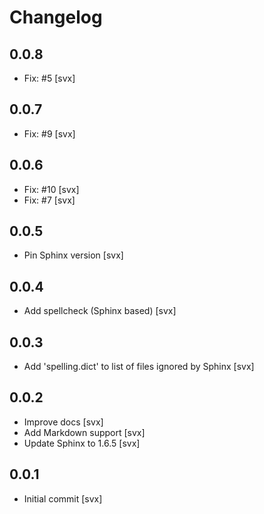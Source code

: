 # Changelog

## 0.0.8

* Fix: #5 [svx]

## 0.0.7

* Fix: #9 [svx]

## 0.0.6

* Fix: #10 [svx]
* Fix: #7 [svx]

## 0.0.5

* Pin Sphinx version [svx]

## 0.0.4

* Add spellcheck (Sphinx based) [svx]

## 0.0.3

* Add 'spelling.dict' to list of files ignored by Sphinx [svx]

## 0.0.2

* Improve docs [svx]
* Add Markdown support [svx]
* Update Sphinx to 1.6.5 [svx]

## 0.0.1

* Initial commit [svx]
